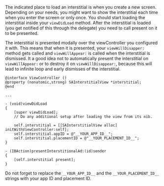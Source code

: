 The indicated place to load an interstitial is when you create a new screen. Depending on your needs, you might want to show the interstitial each time when you enter the screen or only once. You should start loading the interstitial inside your `viewDidLoad` method. After the interstitial is loaded (you get notified of this through the delegate) you need to call present on it to be presented.

The interstitial is presented modally over the viewController you configured it with. This means that when it is presented, your `viewWillDisapper:` method gets called and `viewWillAppear:` is called when the interstitial is dismissed. It a good idea not to automatically present the interstitial on `viewWillAppear:` or to destroy it on `viewWillDisappear:`, because this will lead to infinite loop and early dismisses of the interstitial.
```
@interface ViewController ()
@property (nonatomic,strong) SAInterstitialView *interstitial;
@end

...

- (void)viewDidLoad
{
    [super viewDidLoad];
    // Do any additional setup after loading the view from its nib.
    
    self.interstitial = [[SAInterstitialView alloc] initWithViewController:self];
    self.interstitial.appID = @"__YOUR_APP_ID__";
    self.interstitial.placementID = @"__YOUR_PLACEMENT_ID__";
}

- (IBAction)presentInterstitionalAd:(id)sender
{
    [self.interstitial present];
}
```

Do not forget to replace the `__YOUR_APP_ID__` and the `__YOUR_PLACEMENT_ID__` strings with your app ID and placement ID.